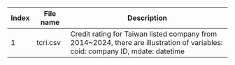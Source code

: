 
|Index|File name|Description|
|-----|---------|-----------|
|1|tcri.csv|Credit rating for Taiwan listed company from 2014~2024, there are illustration of variables: coid: company ID, mdate: datetime 

